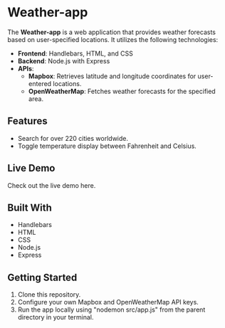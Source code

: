 # Weather-app

The **Weather-app** is a web application that provides weather forecasts based on user-specified locations. It utilizes the following technologies:

- **Frontend**: Handlebars, HTML, and CSS
- **Backend**: Node.js with Express
- **APIs**:
    - **Mapbox**: Retrieves latitude and longitude coordinates for user-entered locations.
    - **OpenWeatherMap**: Fetches weather forecasts for the specified area.

## Features
- Search for over 220 cities worldwide.
- Toggle temperature display between Fahrenheit and Celsius.

## Live Demo
Check out the live demo here.

## Built With
- Handlebars
- HTML
- CSS
- Node.js
- Express

## Getting Started
1. Clone this repository.
2. Configure your own Mapbox and OpenWeatherMap API keys.
3. Run the app locally using "nodemon src/app.js" from the parent directory in your terminal.
